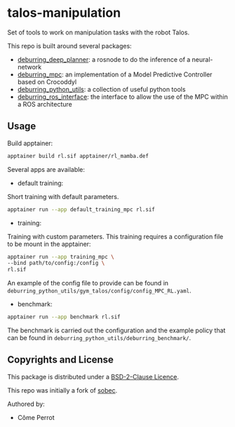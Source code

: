 # talos-manipulation

Set of tools to work on manipulation tasks with the robot Talos.

This repo is built around several packages:

- [deburring_deep_planner](./deburring-deep-planner/README.md): a rosnode to do the inference of a neural-network
- [deburring_mpc](./deburring-mpc/README.md): an implementation of a Model Predictive Controller based on Crocoddyl
- [deburring_python_utils](./deburring-python-utils/README.md): a collection of useful python tools
- [deburring_ros_interface](./deburring-ros-interface/README.md): the interface to allow the use of the MPC within a ROS architecture

## Usage

Build apptainer:

```bash
apptainer build rl.sif apptainer/rl_mamba.def
```

Several apps are available:

- default training:

Short training with default parameters.

```bash
apptainer run --app default_training_mpc rl.sif
```

- training:

Training with custom parameters.
This training requires a configuration file to be mount in the apptainer:

```bash
apptainer run --app training_mpc \
--bind path/to/config:/config \
rl.sif
```

An example of the config file to provide can be found in `deburring_python_utils/gym_talos/config/config_MPC_RL.yaml`.

- benchmark:

```bash
apptainer run --app benchmark rl.sif
```

The benchmark is carried out the configuration and the example policy that can be found in `deburring_python_utils/deburring_benchmark/`.

## Copyrights and License

This package is distributed under a [BSD-2-Clause Licence](./LICENSE).

This repo was initially a fork of [sobec](https://github.com/MeMory-of-MOtion/sobec).

Authored by:

- Côme Perrot
